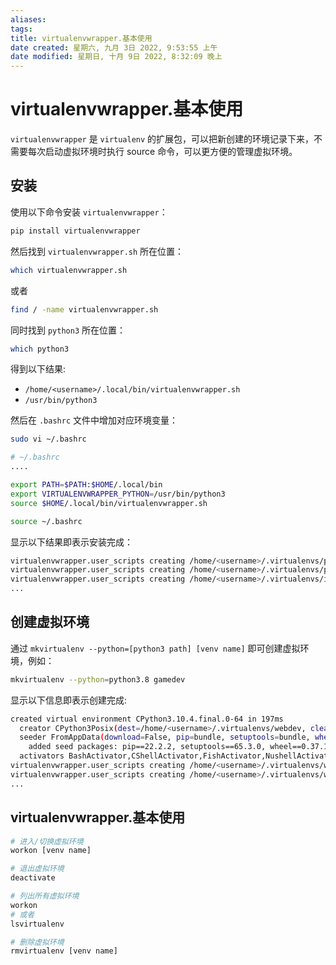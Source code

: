 ```yaml
---
aliases: 
tags: 
title: virtualenvwrapper.基本使用
date created: 星期六, 九月 3日 2022, 9:53:55 上午
date modified: 星期日, 十月 9日 2022, 8:32:09 晚上
---
```


# virtualenvwrapper.基本使用

`virtualenvwrapper` 是 `virtualenv` 的扩展包，可以把新创建的环境记录下来，不需要每次启动虚拟环境时执行 source 命令，可以更方便的管理虚拟环境。

## 安装

使用以下命令安装 `virtualenvwrapper`：

```bash
pip install virtualenvwrapper
```

然后找到 `virtualenvwrapper.sh` 所在位置：

```bash
which virtualenvwrapper.sh
```

或者

```bash
find / -name virtualenvwrapper.sh
```

同时找到 `python3` 所在位置：

```bash
which python3
```

得到以下结果:

- `/home/<username>/.local/bin/virtualenvwrapper.sh`
- `/usr/bin/python3`

然后在 `.bashrc` 文件中增加对应环境变量：

```bash
sudo vi ~/.bashrc
```

```bash
# ~/.bashrc
....

export PATH=$PATH:$HOME/.local/bin
export VIRTUALENVWRAPPER_PYTHON=/usr/bin/python3
source $HOME/.local/bin/virtualenvwrapper.sh
```

```bash
source ~/.bashrc
```

显示以下结果即表示安装完成：

```bash
virtualenvwrapper.user_scripts creating /home/<username>/.virtualenvs/premkproject
virtualenvwrapper.user_scripts creating /home/<username>/.virtualenvs/postmkproject
virtualenvwrapper.user_scripts creating /home/<username>/.virtualenvs/initialize
...
```

## 创建虚拟环境

通过 `mkvirtualenv --python=[python3 path] [venv name]` 即可创建虚拟环境，例如：

```bash
mkvirtualenv --python=python3.8 gamedev
```

显示以下信息即表示创建完成:

```bash
created virtual environment CPython3.10.4.final.0-64 in 197ms
  creator CPython3Posix(dest=/home/<username>/.virtualenvs/webdev, clear=False, no_vcs_ignore=False, global=False)
  seeder FromAppData(download=False, pip=bundle, setuptools=bundle, wheel=bundle, via=copy, app_data_dir=/home/<username>/.local/share/virtualenv)
    added seed packages: pip==22.2.2, setuptools==65.3.0, wheel==0.37.1
  activators BashActivator,CShellActivator,FishActivator,NushellActivator,PowerShellActivator,PythonActivator
virtualenvwrapper.user_scripts creating /home/<username>/.virtualenvs/webdev/bin/predeactivate
virtualenvwrapper.user_scripts creating /home/<username>/.virtualenvs/webdev/bin/postdeactivate
...
```

## virtualenvwrapper.基本使用

```bash
# 进入/切换虚拟环境
workon [venv name]

# 退出虚拟环境
deactivate

# 列出所有虚拟环境
workon
# 或者
lsvirtualenv

# 删除虚拟环境
rmvirtualenv [venv name]
```
